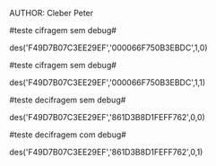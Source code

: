 AUTHOR: Cleber Peter

#teste cifragem sem debug#

des('F49D7B07C3EE29EF','000066F750B3EBDC',1,0)

#teste cifragem sem debug#

des('F49D7B07C3EE29EF','000066F750B3EBDC',1,1)

#teste decifragem sem debug#

des('F49D7B07C3EE29EF','861D3B8D1FEFF762',0,0)

#teste decifragem com debug#

des('F49D7B07C3EE29EF','861D3B8D1FEFF762',0,1)
